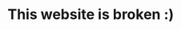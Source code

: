 <html>
<meta charset="utf-8"> 
<title>Broken Website</title>
</head>
<body>
<h1>This website is broken :)</h1>
</body>
</html>
